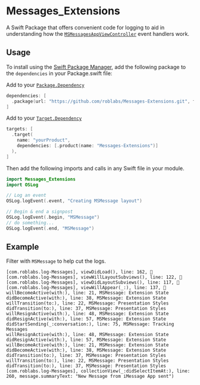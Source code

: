 # Messages_Extensions

A Swift Package that offers convenient code for logging to aid in understanding how the [`MSMessagesAppViewController`](https://developer.apple.com/documentation/messages/msmessagesappviewcontroller) event handlers work.

## Usage

To install using the [Swift Package Manager](https://swift.org/package-manager/), add the following package to the `dependencies` in your Package.swift file:

Add to your [`Package.Dependency`](https://developer.apple.com/documentation/swift_packages/package/dependency)

```swift
dependencies: [
  .package(url: "https://github.com/roblabs/Messages-Extensions.git", from: "1.0.0")
]
```

Add to your [`Target.Dependency`](https://developer.apple.com/documentation/swift_packages/target/dependency)

```swift
targets: [
  .target(
    name: "yourProduct",
    dependencies: [.product(name: "Messages-Extensions")]
  ),
]
```

Then add the following imports and calls in any Swift file in your module.

```swift
import Messages_Extensions
import OSLog

// Log an event
OSLog.logEvent(.event, "Creating MSMessage layout")

// Begin & end a signpost
OSLog.logEvent(.begin, "MSMessage")
// do something...
OSLog.logEvent(.end, "MSMessage")
```

## Example

Filter with `MSMessage` to help cut the logs.

```console
[com.roblabs.log-Messages], viewDidLoad(), line: 162, 📝
[com.roblabs.log-Messages], viewWillLayoutSubviews(), line: 122, 📝
[com.roblabs.log-Messages], viewDidLayoutSubviews(), line: 117, 📝
[com.roblabs.log-Messages], viewWillAppear(_:), line: 137, 📝
willBecomeActive(with:), line: 21, MSMessage: Extension State
didBecomeActive(with:), line: 38, MSMessage: Extension State
willTransition(to:), line: 22, MSMessage: Presentation Styles
didTransition(to:), line: 37, MSMessage: Presentation Styles
willResignActive(with:), line: 48, MSMessage: Extension State
didResignActive(with:), line: 57, MSMessage: Extension State
didStartSending(_:conversation:), line: 75, MSMessage: Tracking Messages
willResignActive(with:), line: 48, MSMessage: Extension State
didResignActive(with:), line: 57, MSMessage: Extension State
willBecomeActive(with:), line: 21, MSMessage: Extension State
didBecomeActive(with:), line: 38, MSMessage: Extension State
didTransition(to:), line: 37, MSMessage: Presentation Styles
willTransition(to:), line: 22, MSMessage: Presentation Styles
didTransition(to:), line: 37, MSMessage: Presentation Styles
[com.roblabs.log-Messages], collectionView(_:didSelectItemAt:), line: 260, message.summaryText: "New Message from iMessage App sent")
```
